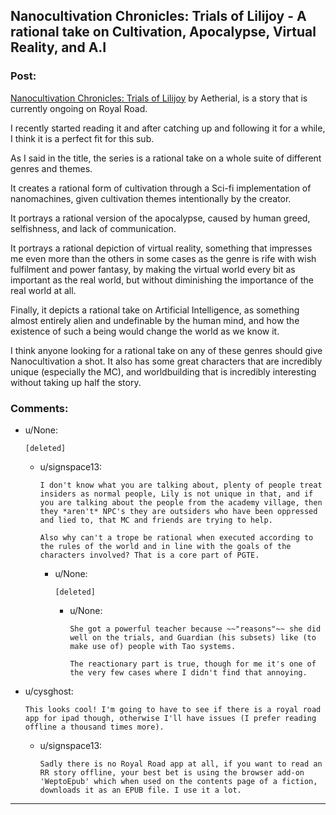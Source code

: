 ## Nanocultivation Chronicles: Trials of Lilijoy - A rational take on Cultivation, Apocalypse, Virtual Reality, and A.I

### Post:

[Nanocultivation Chronicles: Trials of Lilijoy](https://www.royalroad.com/fiction/28254/nanocultivation-chronicles-trials-of-lilijoy) by Aetherial, is a story that is currently ongoing on Royal Road.

I recently started reading it and after catching up and following it for a while, I think it is a perfect fit for this sub.

As I said in the title, the series is a rational take on a whole suite of different genres and themes.

It creates a rational form of cultivation through a Sci-fi implementation of nanomachines, given cultivation themes intentionally by the creator.

It portrays a rational version of the apocalypse, caused by human greed, selfishness, and lack of communication.

It portrays a rational depiction of virtual reality, something that impresses me even more than the others in some cases as the genre is rife with wish fulfilment and power fantasy, by making the virtual world every bit as important as the real world, but without diminishing the importance of the real world at all.

Finally, it depicts a rational take on Artificial Intelligence, as something almost entirely alien and undefinable by the human mind, and how the existence of such a being would change the world as we know it.

I think anyone looking for a rational take on any of these genres should give Nanocultivation a shot. It also has some great characters that are incredibly unique (especially the MC), and worldbuilding that is incredibly interesting without taking up half the story.

### Comments:

- u/None:
  ```
  [deleted]
  ```

  - u/signspace13:
    ```
    I don't know what you are talking about, plenty of people treat insiders as normal people, Lily is not unique in that, and if you are talking about the people from the academy village, then they *aren't* NPC's they are outsiders who have been oppressed and lied to, that MC and friends are trying to help.

    Also why can't a trope be rational when executed according to the rules of the world and in line with the goals of the characters involved? That is a core part of PGTE.
    ```

    - u/None:
      ```
      [deleted]
      ```

      - u/None:
        ```
        She got a powerful teacher because ~~"reasons"~~ she did well on the trials, and Guardian (his subsets) like (to make use of) people with Tao systems.

        The reactionary part is true, though for me it's one of the very few cases where I didn't find that annoying.
        ```

- u/cysghost:
  ```
  This looks cool! I'm going to have to see if there is a royal road app for ipad though, otherwise I'll have issues (I prefer reading offline a thousand times more).
  ```

  - u/signspace13:
    ```
    Sadly there is no Royal Road app at all, if you want to read an RR story offline, your best bet is using the browser add-on 'WeptoEpub' which when used on the contents page of a fiction, downloads it as an EPUB file. I use it a lot.
    ```

---

